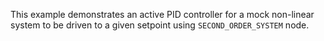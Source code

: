 This example demonstrates an active PID controller for a mock non-linear system to be driven to a given setpoint using `SECOND_ORDER_SYSTEM` node.